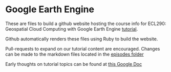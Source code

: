 # Google Earth Engine

These are files to build a github website hosting the course info for ECL290: Geospatial Cloud Computing with Google Earth Engine [tutorial](https://dixondan.github.io/UCD-ECL290-GEE/). 


Github automatically renders these files using Ruby to build the website.

Pull-requests to expand on our tutorial content are encouraged. Changes can be made to the markdown files located in the [episodes folder](https://github.com/geohackweek/GoogleEarthEngine/tree/gh-pages/_episodes)

Early thoughts on tutorial topics can be found at [this Google Doc](https://docs.google.com/document/d/1r0NDzFxzqcZOCU3nlMQN09m-u5hlKYA10PFUSHj2H7Q/edit)

